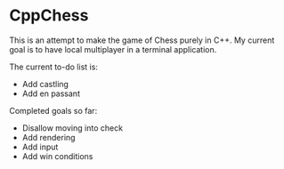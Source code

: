 # CppChess

This is an attempt to make the game of Chess purely in C++. My current goal is to have local multiplayer in a terminal
application.

The current to-do list is:

* Add castling
* Add en passant

Completed goals so far:

* Disallow moving into check
* Add rendering
* Add input
* Add win conditions